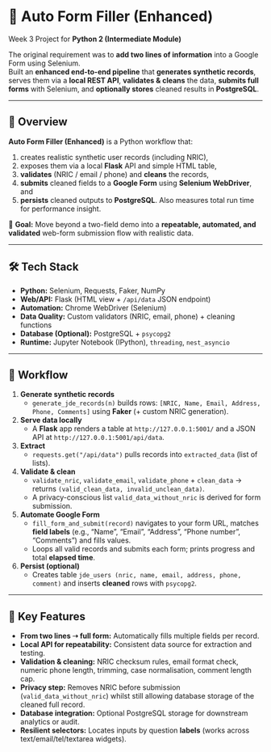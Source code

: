# 📝 Auto Form Filler (Enhanced)

Week 3 Project for **Python 2 (Intermediate Module)**  

The original requirement was to **add two lines of information** into a Google Form using Selenium.  
Built an **enhanced end-to-end pipeline** that **generates synthetic records**, serves them via a **local REST API**, **validates & cleans** the data, **submits full forms** with Selenium, and **optionally stores** cleaned results in **PostgreSQL**.

---

## 📌 Overview
**Auto Form Filler (Enhanced)** is a Python workflow that:
1) creates realistic synthetic user records (including NRIC),  
2) exposes them via a local **Flask** API and simple HTML table,  
3) **validates** (NRIC / email / phone) and **cleans** the records,  
4) **submits** cleaned fields to a **Google Form** using **Selenium WebDriver**, and  
5) **persists** cleaned outputs to **PostgreSQL**. Also measures total run time for performance insight.

🎯 **Goal:** Move beyond a two-field demo into a **repeatable, automated, and validated** web-form submission flow with realistic data.

---

## 🛠 Tech Stack
- **Python:** Selenium, Requests, Faker, NumPy  
- **Web/API:** Flask (HTML view + `/api/data` JSON endpoint)  
- **Automation:** Chrome WebDriver (Selenium)  
- **Data Quality:** Custom validators (NRIC, email, phone) + cleaning functions  
- **Database (Optional):** PostgreSQL + `psycopg2`  
- **Runtime:** Jupyter Notebook (IPython), `threading`, `nest_asyncio`

---

## 🔄 Workflow
1. **Generate synthetic records**  
   - `generate_jde_records(n)` builds rows: `[NRIC, Name, Email, Address, Phone, Comments]` using **Faker** (+ custom NRIC generation).
2. **Serve data locally**  
   - A **Flask** app renders a table at `http://127.0.0.1:5001/` and a JSON API at `http://127.0.0.1:5001/api/data`.
3. **Extract**  
   - `requests.get("/api/data")` pulls records into `extracted_data` (list of lists).
4. **Validate & clean**  
   - `validate_nric`, `validate_email`, `validate_phone` + `clean_data` → returns `(valid_clean_data, invalid_unclean_data)`.  
   - A privacy-conscious list `valid_data_without_nric` is derived for form submission.
5. **Automate Google Form**  
   - `fill_form_and_submit(record)` navigates to your form URL, matches **field labels** (e.g., “Name”, “Email”, “Address”, “Phone number”, “Comments”) and fills values.  
   - Loops all valid records and submits each form; prints progress and total **elapsed time**.
6. **Persist (optional)**  
   - Creates table `jde_users (nric, name, email, address, phone, comment)` and inserts **cleaned** rows with `psycopg2`.

---

## 🌟 Key Features
- **From two lines ➝ full form:** Automatically fills multiple fields per record.  
- **Local API for repeatability:** Consistent data source for extraction and testing.  
- **Validation & cleaning:** NRIC checksum rules, email format check, numeric phone length, trimming, case normalisation, comment length cap.  
- **Privacy step:** Removes NRIC before submission (`valid_data_without_nric`) whilst still allowing database storage of the cleaned full record.  
- **Database integration:** Optional PostgreSQL storage for downstream analytics or audit.  
- **Resilient selectors:** Locates inputs by question **labels** (works across text/email/tel/textarea widgets).
